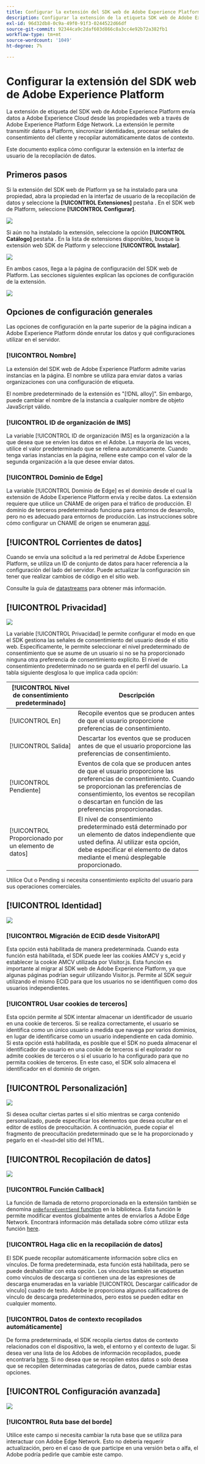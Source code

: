 ```yaml
---
title: Configurar la extensión del SDK web de Adobe Experience Platform
description: Configurar la extensión de la etiqueta SDK web de Adobe Experience Platform en la interfaz de usuario de la recopilación de datos.
exl-id: 96d32db8-0c9a-49f0-91f3-0244522d66df
source-git-commit: 92344ca9c2daf603d866c8a3cc4e92b72a382fb1
workflow-type: tm+mt
source-wordcount: '1049'
ht-degree: 7%

---
```


# Configurar la extensión del SDK web de Adobe Experience Platform

La extensión de etiqueta del SDK web de Adobe Experience Platform envía datos a Adobe Experience Cloud desde las propiedades web a través de Adobe Experience Platform Edge Network. La extensión le permite transmitir datos a Platform, sincronizar identidades, procesar señales de consentimiento del cliente y recopilar automáticamente datos de contexto.

Este documento explica cómo configurar la extensión en la interfaz de usuario de la recopilación de datos.

## Primeros pasos

Si la extensión del SDK web de Platform ya se ha instalado para una propiedad, abra la propiedad en la interfaz de usuario de la recopilación de datos y seleccione la **[!UICONTROL Extensiones]** pestaña . En el SDK web de Platform, seleccione **[!UICONTROL Configurar]**.

![](../images/extension/overview/configure.png)

Si aún no ha instalado la extensión, seleccione la opción **[!UICONTROL Catálogo]** pestaña . En la lista de extensiones disponibles, busque la extensión web SDK de Platform y seleccione **[!UICONTROL Instalar]**.

![](../images/extension/overview/install.png)

En ambos casos, llega a la página de configuración del SDK web de Platform. Las secciones siguientes explican las opciones de configuración de la extensión.

![](../images/extension/overview/config-screen.png)

## Opciones de configuración generales

Las opciones de configuración en la parte superior de la página indican a Adobe Experience Platform dónde enrutar los datos y qué configuraciones utilizar en el servidor.

### [!UICONTROL Nombre]

La extensión del SDK web de Adobe Experience Platform admite varias instancias en la página. El nombre se utiliza para enviar datos a varias organizaciones con una configuración de etiqueta.

El nombre predeterminado de la extensión es &quot;[!DNL alloy]&quot;. Sin embargo, puede cambiar el nombre de la instancia a cualquier nombre de objeto JavaScript válido.

### **[!UICONTROL ID de organización de IMS]**

La variable [!UICONTROL ID de organización IMS] es la organización a la que desea que se envíen los datos en el Adobe. La mayoría de las veces, utilice el valor predeterminado que se rellena automáticamente. Cuando tenga varias instancias en la página, rellene este campo con el valor de la segunda organización a la que desee enviar datos.

### **[!UICONTROL Dominio de Edge]**

La variable [!UICONTROL Dominio de Edge] es el dominio desde el cual la extensión de Adobe Experience Platform envía y recibe datos. La extensión requiere que utilice un CNAME de origen para el tráfico de producción. El dominio de terceros predeterminado funciona para entornos de desarrollo, pero no es adecuado para entornos de producción. Las instrucciones sobre cómo configurar un CNAME de origen se enumeran [aquí](https://experienceleague.adobe.com/docs/core-services/interface/ec-cookies/cookies-first-party.html?lang=es).

## [!UICONTROL Corrientes de datos]

Cuando se envía una solicitud a la red perimetral de Adobe Experience Platform, se utiliza un ID de conjunto de datos para hacer referencia a la configuración del lado del servidor. Puede actualizar la configuración sin tener que realizar cambios de código en el sitio web.

Consulte la guía de [datastreams](../fundamentals/datastreams.md) para obtener más información.


## [!UICONTROL Privacidad]

![](../images/extension/overview/privacy.png)

La variable [!UICONTROL Privacidad] le permite configurar el modo en que el SDK gestiona las señales de consentimiento del usuario desde el sitio web. Específicamente, le permite seleccionar el nivel predeterminado de consentimiento que se asume de un usuario si no se ha proporcionado ninguna otra preferencia de consentimiento explícito. El nivel de consentimiento predeterminado no se guarda en el perfil del usuario. La tabla siguiente desglosa lo que implica cada opción:

| [!UICONTROL Nivel de consentimiento predeterminado] | Descripción |
| --- | --- |
| [!UICONTROL En] | Recopile eventos que se producen antes de que el usuario proporcione preferencias de consentimiento. |
| [!UICONTROL Salida] | Descartar los eventos que se producen antes de que el usuario proporcione las preferencias de consentimiento. |
| [!UICONTROL Pendiente] | Eventos de cola que se producen antes de que el usuario proporcione las preferencias de consentimiento. Cuando se proporcionan las preferencias de consentimiento, los eventos se recopilan o descartan en función de las preferencias proporcionadas. |
| [!UICONTROL Proporcionado por un elemento de datos] | El nivel de consentimiento predeterminado está determinado por un elemento de datos independiente que usted defina. Al utilizar esta opción, debe especificar el elemento de datos mediante el menú desplegable proporcionado. |

Utilice Out o Pending si necesita consentimiento explícito del usuario para sus operaciones comerciales.

## [!UICONTROL Identidad]

![](../images/extension/overview/identity.png)

### [!UICONTROL Migración de ECID desde VisitorAPI]

Esta opción está habilitada de manera predeterminada. Cuando esta función está habilitada, el SDK puede leer las cookies AMCV y s_ecid y establecer la cookie AMCV utilizada por Visitor.js. Esta función es importante al migrar al SDK web de Adobe Experience Platform, ya que algunas páginas podrían seguir utilizando Visitor.js. Permite al SDK seguir utilizando el mismo ECID para que los usuarios no se identifiquen como dos usuarios independientes.

### [!UICONTROL Usar cookies de terceros]

Esta opción permite al SDK intentar almacenar un identificador de usuario en una cookie de terceros. Si se realiza correctamente, el usuario se identifica como un único usuario a medida que navega por varios dominios, en lugar de identificarse como un usuario independiente en cada dominio. Si esta opción está habilitada, es posible que el SDK no pueda almacenar el identificador de usuario en una cookie de terceros si el explorador no admite cookies de terceros o si el usuario lo ha configurado para que no permita cookies de terceros. En este caso, el SDK solo almacena el identificador en el dominio de origen.

## [!UICONTROL Personalización]

![](../images/extension/overview/personalization.png)

Si desea ocultar ciertas partes si el sitio mientras se carga contenido personalizado, puede especificar los elementos que desea ocultar en el editor de estilos de preocultación. A continuación, puede copiar el fragmento de preocultación predeterminado que se le ha proporcionado y pegarlo en el `<head>`del sitio del HTML.

## [!UICONTROL Recopilación de datos]

![](../images/extension/overview/data-collection.png)

### [!UICONTROL Función Callback]

La función de llamada de retorno proporcionada en la extensión también se denomina [`onBeforeEventSend` function](https://experienceleague.adobe.com/docs/experience-platform/edge/fundamentals/configuring-the-sdk.html?lang=en) en la biblioteca. Esta función le permite modificar eventos globalmente antes de enviarlos a Adobe Edge Network. Encontrará información más detallada sobre cómo utilizar esta función [here](https://experienceleague.adobe.com/docs/experience-platform/edge/fundamentals/tracking-events.html?lang=en#modifying-events-globally).

### [!UICONTROL Haga clic en la recopilación de datos]

El SDK puede recopilar automáticamente información sobre clics en vínculos. De forma predeterminada, esta función está habilitada, pero se puede deshabilitar con esta opción. Los vínculos también se etiquetan como vínculos de descarga si contienen una de las expresiones de descarga enumeradas en la variable [!UICONTROL Descargar calificador de vínculo] cuadro de texto. Adobe le proporciona algunos calificadores de vínculo de descarga predeterminados, pero estos se pueden editar en cualquier momento.

### [!UICONTROL Datos de contexto recopilados automáticamente]

De forma predeterminada, el SDK recopila ciertos datos de contexto relacionados con el dispositivo, la web, el entorno y el contexto de lugar. Si desea ver una lista de los Adobes de información recopilados, puede encontrarla [here](https://experienceleague.adobe.com/docs/experience-platform/edge/data-collection/automatic-information.html?lang=en). Si no desea que se recopilen estos datos o solo desea que se recopilen determinadas categorías de datos, puede cambiar estas opciones.

## [!UICONTROL Configuración avanzada]

![](../images/extension/overview/advanced-settings.png)

### [!UICONTROL Ruta base del borde]

Utilice este campo si necesita cambiar la ruta base que se utiliza para interactuar con Adobe Edge Network. Esto no debería requerir actualización, pero en el caso de que participe en una versión beta o alfa, el Adobe podría pedirle que cambie este campo.
